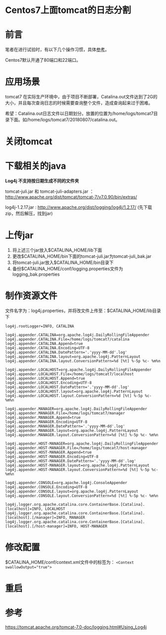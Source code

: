 

# Centos7上面tomcat的日志分割

# 前言

笔者在进行试验时，有以下几个操作习惯，具体[参考](/post/dev/how-to-devops/)。

Centos7默认开通了80端口和22端口。

# 应用场景
tomcat7 在实际生产环境中，由于项目不断部署，Catalina.out文件达到了2G的大小，并且每次查询日志的时候需要查询整个文件，造成查询起来过于困难。

希望：Catalina.out日志文件以日期划分。放置的位置为/home/logs/tomcat7目录下面。如/home/logs/tomcat7/20180807/catalina.out。

# 关闭tomcat


# 下载相关的java
**Log4j 不支持按日期生成不同的文件夹**

tomcat-juli.jar 和 tomcat-juli-adapters.jar ： http://www.apache.org/dist/tomcat/tomcat-7/v7.0.90/bin/extras/

log4j-1.2.17.jar : http://www.apache.org/dist/logging/log4j/1.2.17/
(先下载zip，然后解压，找到jar)

# 上传jar
1. 将上述三个jar放入$CATALINA_HOME/lib下面
2. 更改$CATALINA_HOME/bin下面的tomcat-juli.jar为tomcat-juli_bak.jar
3. 将tomcat-juli.jar放入$CATALINA_HOME/bin目录下
4. 备份$CATALINA_HOME/conf/logging.properties文件为logging_bak.properties

# 制作资源文件
文件名字为：log4j.properties，并将改文件上传至：$CATALINA_HOME/lib目录下
```
log4j.rootLogger=INFO, CATALINA

log4j.appender.CATALINA=org.apache.log4j.DailyRollingFileAppender
log4j.appender.CATALINA.File=/home/logs/tomcat7/catalina
log4j.appender.CATALINA.Append=true
log4j.appender.CATALINA.Encoding=UTF-8
log4j.appender.CATALINA.DatePattern='.'yyyy-MM-dd'.log'
log4j.appender.CATALINA.layout=org.apache.log4j.PatternLayout
log4j.appender.CATALINA.layout.ConversionPattern=%d [%t] %-5p %c- %m%n

log4j.appender.LOCALHOST=org.apache.log4j.DailyRollingFileAppender
log4j.appender.LOCALHOST.File=/home/logs/tomcat7/localhost
log4j.appender.LOCALHOST.Append=true
log4j.appender.LOCALHOST.Encoding=UTF-8
log4j.appender.LOCALHOST.DatePattern='.'yyyy-MM-dd'.log'
log4j.appender.LOCALHOST.layout=org.apache.log4j.PatternLayout
log4j.appender.LOCALHOST.layout.ConversionPattern=%d [%t] %-5p %c- %m%n

log4j.appender.MANAGER=org.apache.log4j.DailyRollingFileAppender
log4j.appender.MANAGER.File=/home/logs/tomcat7/manager
log4j.appender.MANAGER.Append=true
log4j.appender.MANAGER.Encoding=UTF-8
log4j.appender.MANAGER.DatePattern='.'yyyy-MM-dd'.log'
log4j.appender.MANAGER.layout=org.apache.log4j.PatternLayout
log4j.appender.MANAGER.layout.ConversionPattern=%d [%t] %-5p %c- %m%n

log4j.appender.HOST-MANAGER=org.apache.log4j.DailyRollingFileAppender
log4j.appender.HOST-MANAGER.File=/home/logs/tomcat7/host-manager
log4j.appender.HOST-MANAGER.Append=true
log4j.appender.HOST-MANAGER.Encoding=UTF-8
log4j.appender.HOST-MANAGER.DatePattern='.'yyyy-MM-dd'.log'
log4j.appender.HOST-MANAGER.layout=org.apache.log4j.PatternLayout
log4j.appender.HOST-MANAGER.layout.ConversionPattern=%d [%t] %-5p %c- %m%n

log4j.appender.CONSOLE=org.apache.log4j.ConsoleAppender
log4j.appender.CONSOLE.Encoding=UTF-8
log4j.appender.CONSOLE.layout=org.apache.log4j.PatternLayout
log4j.appender.CONSOLE.layout.ConversionPattern=%d [%t] %-5p %c- %m%n

log4j.logger.org.apache.catalina.core.ContainerBase.[Catalina].[localhost]=INFO, LOCALHOST
log4j.logger.org.apache.catalina.core.ContainerBase.[Catalina].[localhost].[/manager]=INFO, MANAGER
log4j.logger.org.apache.catalina.core.ContainerBase.[Catalina].[localhost].[/host-manager]=INFO, HOST-MANAGER
```

# 修改配置
$CATALINA_HOME/conf/context.xml文件中的<Context>标签为：
`<Context swallowOutput="true">`

# 重启



# 参考
https://tomcat.apache.org/tomcat-7.0-doc/logging.html#Using_Log4j
